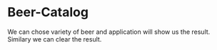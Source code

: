 # Beer-Catalog
We can chose variety of beer and application will show us the result. 
Similary we can clear the result.
